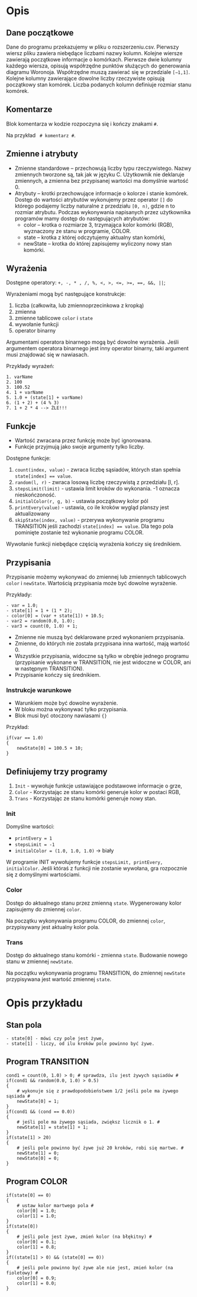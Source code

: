 # Opis

## Dane początkowe

Dane do programu przekazujemy w pliku o rozszerzeniu.csv. Pierwszy wiersz pliku zawiera niebędące liczbami nazwy kolumn. Kolejne wiersze zawierają początkowe  informacje  o  komórkach.  Pierwsze  dwie  kolumny  każdego  wiersza,  opisują współrzędne punktów służących do generowania diagramu Woronoja. Współrzędne muszą zawierać się w przedziale ```[−1,1]```. Kolejne kolumny zawierające dowolne liczby rzeczywiste  opisują  początkowy  stan  komórek.  Liczba  podanych  kolumn  definiuje rozmiar stanu komórek.

## Komentarze
Blok komentarza w kodzie rozpoczyna się i kończy znakami ```#```.

Na przykład ``` # komentarz #```.

## Zmienne i atrybuty
- Zmienne standardowe – przechowują liczby typu rzeczywistego. Nazwy zmiennych tworzone są, tak jak w języku C. Użytkownik nie deklaruje zmiennych, a zmienna bez przypisanej wartości ma domyślnie wartość 0.
- Atrybuty – krotki przechowujące informacje o kolorze i stanie komórek. Dostęp do wartości atrybutów wykonujemy przez operator ```[]``` do którego podajemy liczby naturalne z przedziału ```[0, n)```, gdzie n to rozmiar atrybutu. Podczas  wykonywania  napisanych  przez  użytkownika  programów  mamy  dostęp do następujących atrybutów:
    - color – krotka o rozmiarze 3, trzymająca kolor komórki (RGB), wyznaczony ze stanu w programie, COLOR.
    - state – krotka z której odczytujemy aktualny stan komórki,
    - newState – krotka do której zapisujemy wyliczony nowy stan komórki.

## Wyrażenia
Dostępne operatory: ```+, -, * , /, %, <, >, <=, >=, ==, &&, ||```;

Wyrażeniami mogą być następujące konstrukcje:
1. liczba (całkowita, lub zmiennoprzecinkowa z kropką)
2. zmienna
3. zmienne tablicowe ```color``` i ```state```
4. wywołanie funkcji
5. operator binarny

Argumentami  operatora  binarnego  mogą  być  dowolne  wyrażenia.  Jeśli  argumentem  operatora  binarnego  jest  inny  operator  binarny,  taki  argument  musi  znajdować się w nawiasach.

Przykłady wyrażeń:

    1. varName
    2. 100
    3. 100.52
    4. 1 + varName
    5. 1.0 + (state[1] + varName)
    6. (1 + 2) + (4 % 3)
    7. 1 + 2 * 4 --> ŹLE!!!

## Funkcje
- Wartość zwracana przez funkcję może być ignorowana.
- Funkcje przyjmują jako swoje argumenty tylko liczby.

Dostępne funkcje:

1. ```count(index, value)``` - zwraca liczbę sąsiadów, których stan spełnia ```state[index] == value```.
2. ```random(l, r)``` - zwraca losową liczbę rzeczywistą z przedziału [l, r].
3. ```stepsLimit(limit)``` - ustawia limit kroków do wykonania. -1 oznacza nieskończoność.
4. ```initialColor(r, g, b)``` - ustawia początkowy kolor pól
5. ```printEvery(value)``` - ustawia, co ile kroków wygląd planszy jest aktualizowany
6. ```skipState(index, value)``` - przerywa wykonywanie programu TRANSITION jeśli zachodzi ```state[index] == value```. Dla tego pola pominięte zostanie też wykonanie programu COLOR.

Wywołanie funkcji niebędące częścią wyrażenia kończy się średnikiem.

## Przypisania
Przypisanie możemy wykonywać do zmiennej lub zmiennych tablicowych ```color``` i ```newState```. Wartością przypisania może być dowolne wyrażenie.

Przykłady:

    - var = 1.0;
    - state[1] = 1 + (1 * 2);
    - color[0] = (var + state[1]) + 10.5;
    - var2 = random(0.0, 1.0);
    - var3 = count(0, 1.0) + 1;

- Zmienne nie muszą być deklarowane przed wykonaniem przypisania.
- Zmienne, do których nie została przypisana inna wartość, mają wartość 0.
- Wszystkie przypisania, widoczne są tylko w obrębie jednego programu (przypisanie wykonane w TRANSITION, nie jest widoczne w COLOR, ani w następnym TRANSITION).
- Przypisanie kończy się średnikiem.

### Instrukcje warunkowe
- Warunkiem może być dowolne wyrażenie.
- W bloku można wykonywać tylko przypisania.
- Blok musi być otoczony nawiasami ```{}```

Przykład:

    if(var == 1.0)
    {
        newState[0] = 100.5 + 10;
    }

## Definiujemy trzy programy
1. ```Init``` - wywołuje funkcje ustawiające podstawowe informacje o grze,
2. ```Color``` - Korzystając ze stanu komórki generuje kolor w postaci RGB,
3. ```Trans``` - Korzystając ze stanu komórki generuje nowy stan.

### Init
Domyślne wartości:
- ```printEvery = 1```
- ```stepsLimit = -1```
- ```initialColor = (1.0, 1.0, 1.0)``` -> biały

W programie INIT wywołujemy funkcje ```stepsLimit, printEvery, initialColor```. Jeśli któraś z funkcji nie zostanie wywołana, gra rozpocznie się z domyślnymi wartościami.

### Color
Dostęp do aktualnego stanu przez zmienną ```state```. Wygenerowany kolor zapisujemy do zmiennej ```color```.

Na początku wykonywania programu COLOR, do zmiennej ```color```, przypisywany jest aktualny kolor pola.

### Trans
Dostęp do aktualnego stanu komórki - zmienna ```state```.
Budowanie nowego stanu w zmiennej ```newState```.

Na początku wykonywania programu TRANSITION, do zmiennej ```newState``` przypisywana jest wartość zmiennej ```state```.

# Opis przykładu

## Stan pola
    - state[0] - mówi czy pole jest żywe,
    - state[1] - liczy, od ilu kroków pole powinno być żywe.

## Program TRANSITION

    cond1 = count(0, 1.0) > 0; # sprawdza, ilu jest żywych sąsiadów #
    if(cond1 && random(0.0, 1.0) > 0.5)
    {
        # wykonuje się z prawdopodobieństwem 1/2 jeśli pole ma żywego sąsiada #
        newState[0] = 1;
    }
    if(cond1 && (cond == 0.0))
    {
        # jeśli pole ma żywego sąsiada, zwiększ licznik o 1. #
        newState[1] = state[1] + 1;
    }
    if(state[1] > 20)
    {
        # jeśli pole powinno być żywe już 20 kroków, robi się martwe. #
        newState[1] = 0;
        newState[0] = 0;
    }

## Program COLOR

    if(state[0] == 0)
    {
        # ustaw kolor martwego pola #
        color[0] = 1.0;
        color[1] = 1.0;
    }
    if(state[0])
    {
        # jeśli pole jest żywe, zmień kolor (na błękitny) #
        color[0] = 0.1;
        color[1] = 0.8;
    }
    if((state[1] > 0) && (state[0] == 0))
    {
        # jeśli pole powinno być żywe ale nie jest, zmień kolor (na fioletowy) #
        color[0] = 0.9;
        color[1] = 0.0;
    }
